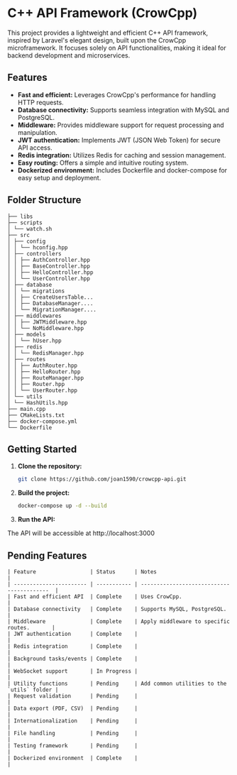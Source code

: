 # C++ API Framework (CrowCpp)

This project provides a lightweight and efficient C++ API framework, inspired by Laravel's elegant design, built upon the CrowCpp microframework. It focuses solely on API functionalities, making it ideal for backend development and microservices.

## Features

- **Fast and efficient:** Leverages CrowCpp's performance for handling HTTP requests.
- **Database connectivity:** Supports seamless integration with MySQL and PostgreSQL.
- **Middleware:** Provides middleware support for request processing and manipulation.
- **JWT authentication:** Implements JWT (JSON Web Token) for secure API access.
- **Redis integration:** Utilizes Redis for caching and session management.
- **Easy routing:** Offers a simple and intuitive routing system.
- **Dockerized environment:** Includes Dockerfile and docker-compose for easy setup and deployment.

## Folder Structure

```text
├── libs
├── scripts
│ └── watch.sh
├── src
│ ├── config
│ │ └── hconfig.hpp
│ ├── controllers
│ │ ├── AuthController.hpp
│ │ ├── BaseController.hpp
│ │ ├── HelloController.hpp
│ │ └── UserController.hpp
│ ├── database
│ │ └── migrations
│ │ ├── CreateUsersTable...
│ │ ├── DatabaseManager....
│ │ └── MigrationManager....
│ ├── middlewares
│ │ ├── JWTMiddleware.hpp
│ │ └── NoMiddleware.hpp
│ ├── models
│ │ └── hUser.hpp
│ ├── redis
│ │ └── RedisManager.hpp
│ ├── routes
│ │ ├── AuthRouter.hpp
│ │ ├── HelloRouter.hpp
│ │ ├── RouteManager.hpp
│ │ ├── Router.hpp
│ │ └── UserRouter.hpp
│ └── utils
│ └── HashUtils.hpp
├── main.cpp
├── CMakeLists.txt
├── docker-compose.yml
└── Dockerfile
```

## Getting Started

1. **Clone the repository:**

   ```bash
   git clone https://github.com/joan1590/crowcpp-api.git
   ```

2. **Build the project:**

   ```bash
   docker-compose up -d --build
   ```

3. **Run the API:**

The API will be accessible at http://localhost:3000

## Pending Features

```table
| Feature                 | Status      | Notes                                      |
| ----------------------- | ----------- | -----------------------------------------  |
| Fast and efficient API  | Complete    | Uses CrowCpp.                              |
| Database connectivity   | Complete    | Supports MySQL, PostgreSQL.                |
| Middleware              | Complete    | Apply middleware to specific routes.       |
| JWT authentication      | Complete    |                                            |
| Redis integration       | Complete    |                                            |
| Background tasks/events | Complete    |                                            |
| WebSocket support       | In Progress |                                            |
| Utility functions       | Pending     | Add common utilities to the `utils` folder |
| Request validation      | Pending     |                                            |
| Data export (PDF, CSV)  | Pending     |                                            |
| Internationalization    | Pending     |                                            |
| File handling           | Pending     |                                            |
| Testing framework       | Pending     |                                            |
| Dockerized environment  | Complete    |                                            |
```
